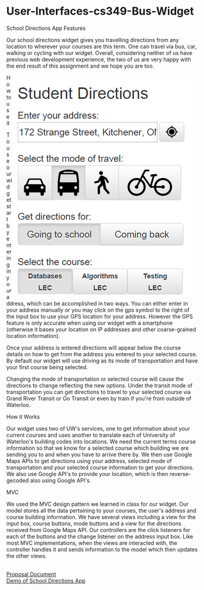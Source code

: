 # User-Interfaces-cs349-Bus-Widget


School Directions App Features

Our school directions widget gives you travelling directions from any location to wherever your courses are this term. 
One can travel via bus, car, walking or cycling with our widget. Overall, considering neither of us have previous web
development experience, the two of us are very happy with the end result of this assignment and we hope you are too.




<img align="right" src="images/demo.png">


How to use it

To use our widget start by entering in your address, which can be 
accomplished in two ways. You can either enter in your address manually or you may click on the gps symbol
to the right of the input box to use your GPS location for your address. 
However the GPS feature is only accurate when using our widget with a smartphone (otherwise it bases your
location on IP addresses and other coarse-grained location information). 

Once your address is entered directions will appear below the course details on how to get from the
address you entered to your selected course. By default our widget will use driving as its mode of
transportation and have your first course being selected.

Changing the mode of transportation or selected course will cause the directions to change reflecting the new
options. Under the transit mode of transportation you can get directions to travel to your selected course via
Grand River Transit or Go Transit or even by train if you're from outside of Waterloo.  





How it Works

Our widget uses two of UW's services, one to get information about your current courses and uses another to
translate each of University of Waterloo's building codes into locations. We need the current terms course information
so that we know for a selected course which building we are sending you to and when you have to arrive there by. We
then use Google Maps APIs to get directions using your address, selected mode of transportation and your selected 
course information to get your directions. We also use Google API's to provide your location, which is then reverse-
gecoded also using Google API's.

MVC

We used the MVC design pattern we learned in class for our widget. Our model stores all the data pertaining to your courses,
the user's address and course building information. We have several views including a view for the input box, course buttons,
mode buttons and a view for the directions received from Google Maps API. Our controllers are the click listeners for each of
the buttons and the change listener on the address input box. Like most MVC implementations, when the views are interacted with,
the controller handles it and sends information to the model which then updates the other views.


<br>
<a href="/proposal/a4_proposal.pdf">Proposal Document </a>
<br>
<a href="https://d7knight.github.io/uiproject/a4.html"> Demo of School Directions App</a>



